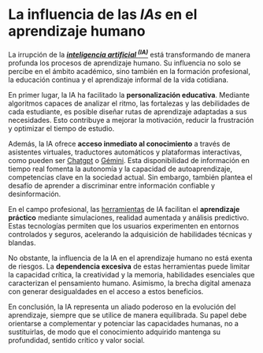 # La influencia de las _IAs_ en el aprendizaje humano

La irrupción de la ***<ins>inteligencia artificial <sup>(IA)</sup></ins>*** está transformando de manera profunda los procesos de aprendizaje humano. Su influencia no solo se percibe en el ámbito académico, sino también en la formación profesional, la educación continua y el aprendizaje informal de la vida cotidiana.

En primer lugar, la IA ha facilitado la **personalización educativa**. Mediante algoritmos capaces de analizar el ritmo, las fortalezas y las debilidades de cada estudiante, es posible diseñar rutas de aprendizaje adaptadas a sus necesidades. Esto contribuye a mejorar la motivación, reducir la frustración y optimizar el tiempo de estudio.

Además, la IA ofrece **acceso inmediato al conocimiento** a través de asistentes virtuales, traductores automáticos y plataformas interactivas, como pueden ser [Chatgpt](https://chatgpt.com/) o [Gémini](https://gemini.google.com/?hl=es-ES). Esta disponibilidad de información en tiempo real fomenta la autonomía y la capacidad de autoaprendizaje, competencias clave en la sociedad actual. Sin embargo, también plantea el desafío de aprender a discriminar entre información confiable y desinformación.

En el campo profesional, las [herramientas](Datos.txt) de IA facilitan el **aprendizaje práctico** mediante simulaciones, realidad aumentada y análisis predictivo. Estas tecnologías permiten que los usuarios experimenten en entornos controlados y seguros, acelerando la adquisición de habilidades técnicas y blandas.

No obstante, la influencia de la IA en el aprendizaje humano no está exenta de riesgos. La **dependencia excesiva** de estas herramientas puede limitar la capacidad crítica, la creatividad y la memoria, habilidades esenciales que caracterizan el pensamiento humano. Asimismo, la brecha digital amenaza con generar desigualdades en el acceso a estos beneficios.

En conclusión, la IA representa un aliado poderoso en la evolución del aprendizaje, siempre que se utilice de manera equilibrada. Su papel debe orientarse a complementar y potenciar las capacidades humanas, no a sustituirlas, de modo que el conocimiento adquirido mantenga su profundidad, sentido crítico y valor social.
